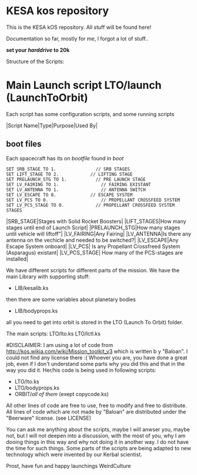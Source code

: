 # KESA kos repository
This is the KESA kOS repository. All stuff will be found here!

Documentation so far, mostly for me, I forgot a lot of stuff..

**set your *harddrive* to 20k**

Structure of the Scripts:

# Main Launch script LTO/launch (LaunchToOrbit)
Each script has some configuration scripts, and some running scripts

|Script Name|Type|Purpose|Used By|


## boot files
Each spacecraft has its on *bootfile* found in *boot*

```
SET SRB_STAGE TO 1.			      // SRB STAGES
SET LIFT_STAGE TO 2.      		// LIFTING STAGE
SET PRELAUNCH_STG TO 1.			  // PRE LAUNCH STAGE
SET LV_FAIRING TO 1.			    // FAIRING EXISTANT
SET LV_ANTENNA TO 1.			    // ANTENNA SWITCH
SET LV_ESCAPE TO 0.		      	// ESCAPE SYSTEM
SET LV_PCS TO 0.			        // PROPELLANT CROSSFEED SYSTEM
SET LV_PCS_STAGE TO 0.			  // PROPELLANT CROSSFEED SYSTEM STAGES
```

|SRB_STAGE|Stages with Solid Rocket Boosters|
|LIFT_STAGES|How many stages until end of Launch Script|
|PRELAUNCH_STG|How many stages until vehicle will liftoff"|
|LV_FAIRING|Any Fairing|
|LV_ANTENNA|Is there any antenna on the vechicle and needed to be switched?|
|LV_ESCAPE|Any Escape System onboard|
|LV_PCS| Is any Propellant Crossfreed System (Asparagus) existant|
|LV_PCS_STAGE| How many of the PCS-stages are installed|


We have different scripts for different parts of the mission.
We have the main Library with supporting stuff:

- LIB/kesalib.ks

then there are some variables about planetary bodies

- LIB/bodyprops.ks

all you need to get into orbit is stored in the LTO (Launch To Orbit) folder.

The main scripts:
LTO/lto.ks
LTO/lctl.ks

#DISCLAIMER:
I am using a lot of code from http://kos.wikia.com/wiki/Mission_toolkit_v3 which is written b y "Baloan". I could not find any license there :(  Whoever you are, you have done a great job, even if I don't understand some parts why you did this and that in the way you did it. Her/his code is being used in following scripts:

- LTO/lto.ks
- LTO/bodyprops.ks
- ORBIT/*all of them* (exept copycode.ks)

All other lines of code are free to use, free to modify and free to distribute. All lines of code which are not made by "Baloan" are distributed under the "Beerware" license. (see LICENSE)

You can ask me anything about the scripts, maybe I will anwser you, maybe not, but I will not deepen into a discussion, with the most of you, why I am dooing things in this way and why not doing it in another way. I do not have the time for such things. Some parts of the scripts are being adapted to new technology which were invented by our Kerbal scientist.  


Prost, have fun and happy launchings
WeirdCulture
